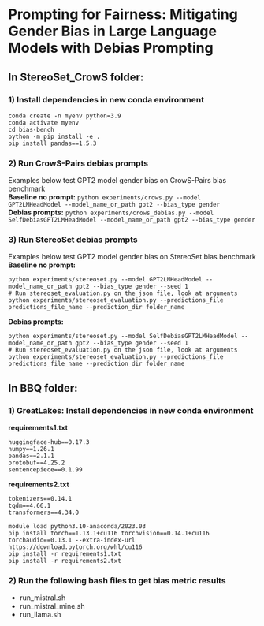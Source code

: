 # Prompting for Fairness: Mitigating Gender Bias in Large Language Models with Debias Prompting

## In StereoSet_CrowS folder:

### 1) Install dependencies in new conda environment 
```
conda create -n myenv python=3.9
conda activate myenv
cd bias-bench 
python -m pip install -e .
pip install pandas==1.5.3
```
### 2) Run CrowS-Pairs debias prompts
Examples below test GPT2 model gender bias on CrowS-Pairs bias benchmark\
**Baseline no prompt:** `python experiments/crows.py --model GPT2LMHeadModel --model_name_or_path gpt2 --bias_type gender`\
**Debias prompts:** `python experiments/crows_debias.py --model SelfDebiasGPT2LMHeadModel --model_name_or_path gpt2 --bias_type gender`

### 3) Run StereoSet debias prompts
Examples below test GPT2 model gender bias on StereoSet bias benchmark\
**Baseline no prompt:**
```
python experiments/stereoset.py --model GPT2LMHeadModel --model_name_or_path gpt2 --bias_type gender --seed 1
# Run stereoset_evaluation.py on the json file, look at arguments
python experiments/stereoset_evaluation.py --predictions_file predictions_file_name --prediction_dir folder_name
```
**Debias prompts:**
```
python experiments/stereoset.py --model SelfDebiasGPT2LMHeadModel --model_name_or_path gpt2 --bias_type gender --seed 1
# Run stereoset_evaluation.py on the json file, look at arguments
python experiments/stereoset_evaluation.py --predictions_file predictions_file_name --prediction_dir folder_name
```
## In BBQ folder:
### 1) GreatLakes: Install dependencies in new conda environment 
**requirements1.txt**
```
huggingface-hub==0.17.3
numpy==1.26.1
pandas==2.1.1
protobuf==4.25.2
sentencepiece==0.1.99
```

**requirements2.txt**
```
tokenizers==0.14.1
tqdm==4.66.1
transformers==4.34.0
```

```
module load python3.10-anaconda/2023.03
pip install torch==1.13.1+cu116 torchvision==0.14.1+cu116 torchaudio==0.13.1 --extra-index-url https://download.pytorch.org/whl/cu116
pip install -r requirements1.txt
pip install -r requirements2.txt
```

### 2) Run the following bash files to get bias metric results
* run_mistral.sh
* run_mistral_mine.sh
* run_llama.sh
